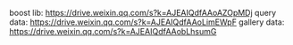 boost lib: https://drive.weixin.qq.com/s?k=AJEAIQdfAAoAZOpMDj
query data: https://drive.weixin.qq.com/s?k=AJEAIQdfAAoLimEWpF
gallery data: https://drive.weixin.qq.com/s?k=AJEAIQdfAAobLhsumG